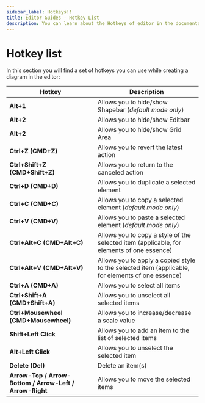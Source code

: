 ```yaml
---
sidebar_label: Hotkeys!!
title: Editor Guides - Hotkey List 
description: You can learn about the Hotkeys of editor in the documentation of the DHTMLX JavaScript Diagram library. Browse developer guides and API reference, try out code examples and live demos, and download a free 30-day evaluation version of DHTMLX Diagram.
---
```


# Hotkey list

In this section you will find a set of hotkeys you can use while creating a diagram in the editor:

|Hotkey|Description|
|---|---|
|**Alt+1**|Allows you to hide/show Shapebar (*default mode only*)|
|**Alt+2**|Allows you to hide/show Editbar|
|**Alt+2**|Allows you to hide/show Grid Area|
|**Ctrl+Z (CMD+Z)**|Allows you to revert the latest action|
|**Ctrl+Shift+Z (CMD+Shift+Z)**|Allows you to return to the canceled action|
|**Ctrl+D (CMD+D)**|Allows you to duplicate a selected element|
|**Ctrl+C (CMD+C)**|Allows you to copy a selected element (*default mode only*)|
|**Ctrl+V (CMD+V)**|Allows you to paste a selected element (*default mode only*)|
|**Ctrl+Alt+C (CMD+Alt+C)**|Allows you to copy a style of the selected item (applicable, for elements of one essence)|
|**Ctrl+Alt+V (CMD+Alt+V)**|Allows you to apply a copied style to the selected item (applicable, for elements of one essence)|
|**Ctrl+A (CMD+A)**|Allows you to select all items|
|**Ctrl+Shift+A (CMD+Shift+A)**|Allows you to unselect all selected items|
|**Ctrl+Mousewheel (CMD+Mousewheel)**|Allows you to increase/decrease a scale value|
|**Shift+Left Click**|Allows you to add an item to the list of selected items|
|**Alt+Left Click**|Allows you to unselect the selected item|
|**Delete (Del)**|Delete an item(s)|
|**Arrow-Top / Arrow-Bottom / Arrow-Left / Arrow-Right**|Allows you to move the selected items|
